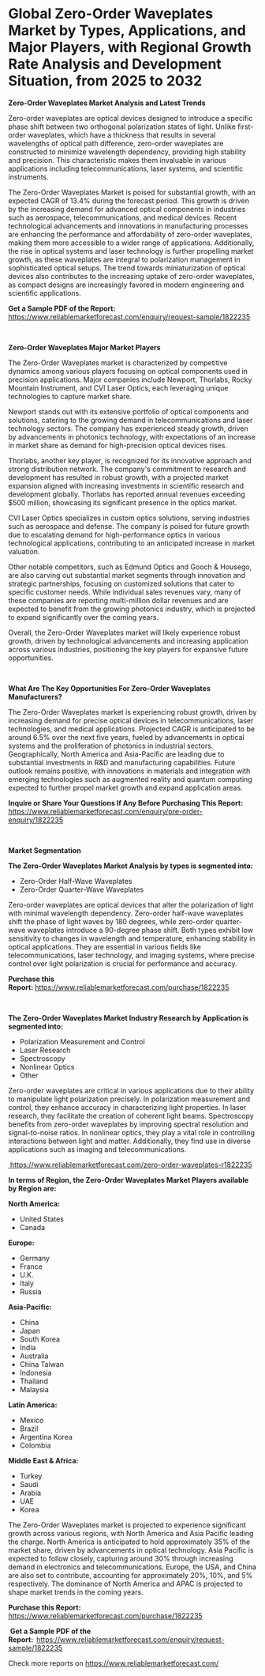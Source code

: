 <p><h1>Global Zero-Order Waveplates Market by Types, Applications, and Major Players, with Regional Growth Rate Analysis and Development Situation, from 2025 to 2032</h1></p><p><strong>Zero-Order Waveplates Market Analysis and Latest Trends</strong></p>
<p><p>Zero-order waveplates are optical devices designed to introduce a specific phase shift between two orthogonal polarization states of light. Unlike first-order waveplates, which have a thickness that results in several wavelengths of optical path difference, zero-order waveplates are constructed to minimize wavelength dependency, providing high stability and precision. This characteristic makes them invaluable in various applications including telecommunications, laser systems, and scientific instruments.</p><p>The Zero-Order Waveplates Market is poised for substantial growth, with an expected CAGR of 13.4% during the forecast period. This growth is driven by the increasing demand for advanced optical components in industries such as aerospace, telecommunications, and medical devices. Recent technological advancements and innovations in manufacturing processes are enhancing the performance and affordability of zero-order waveplates, making them more accessible to a wider range of applications. Additionally, the rise in optical systems and laser technology is further propelling market growth, as these waveplates are integral to polarization management in sophisticated optical setups. The trend towards miniaturization of optical devices also contributes to the increasing uptake of zero-order waveplates, as compact designs are increasingly favored in modern engineering and scientific applications.</p></p>
<p><strong>Get a Sample PDF of the Report:&nbsp;</strong> <a href="https://www.reliablemarketforecast.com/enquiry/request-sample/1822235?utm_campaign=3310&utm_medium=2&utm_source=Github&utm_content=ia&utm_term=03042025&utm_id=zero-order-waveplates">https://www.reliablemarketforecast.com/enquiry/request-sample/1822235</a></p>
<p>&nbsp;</p>
<p><strong>Zero-Order Waveplates Major Market Players</strong></p>
<p><p>The Zero-Order Waveplates market is characterized by competitive dynamics among various players focusing on optical components used in precision applications. Major companies include Newport, Thorlabs, Rocky Mountain Instrument, and CVI Laser Optics, each leveraging unique technologies to capture market share. </p><p>Newport stands out with its extensive portfolio of optical components and solutions, catering to the growing demand in telecommunications and laser technology sectors. The company has experienced steady growth, driven by advancements in photonics technology, with expectations of an increase in market share as demand for high-precision optical devices rises.</p><p>Thorlabs, another key player, is recognized for its innovative approach and strong distribution network. The company's commitment to research and development has resulted in robust growth, with a projected market expansion aligned with increasing investments in scientific research and development globally. Thorlabs has reported annual revenues exceeding $500 million, showcasing its significant presence in the optics market.</p><p>CVI Laser Optics specializes in custom optics solutions, serving industries such as aerospace and defense. The company is poised for future growth due to escalating demand for high-performance optics in various technological applications, contributing to an anticipated increase in market valuation.</p><p>Other notable competitors, such as Edmund Optics and Gooch & Housego, are also carving out substantial market segments through innovation and strategic partnerships, focusing on customized solutions that cater to specific customer needs. While individual sales revenues vary, many of these companies are reporting multi-million dollar revenues and are expected to benefit from the growing photonics industry, which is projected to expand significantly over the coming years.</p><p>Overall, the Zero-Order Waveplates market will likely experience robust growth, driven by technological advancements and increasing application across various industries, positioning the key players for expansive future opportunities.</p></p>
<p>&nbsp;</p>
<p><strong>What Are The Key Opportunities For Zero-Order Waveplates Manufacturers?</strong></p>
<p><p>The Zero-Order Waveplates market is experiencing robust growth, driven by increasing demand for precise optical devices in telecommunications, laser technologies, and medical applications. Projected CAGR is anticipated to be around 6.5% over the next five years, fueled by advancements in optical systems and the proliferation of photonics in industrial sectors. Geographically, North America and Asia-Pacific are leading due to substantial investments in R&D and manufacturing capabilities. Future outlook remains positive, with innovations in materials and integration with emerging technologies such as augmented reality and quantum computing expected to further propel market growth and expand application areas.</p></p>
<p><strong>Inquire or Share Your Questions If Any Before Purchasing This Report:</strong> <a href="https://www.reliablemarketforecast.com/enquiry/pre-order-enquiry/1822235?utm_campaign=3310&utm_medium=2&utm_source=Github&utm_content=ia&utm_term=03042025&utm_id=zero-order-waveplates">https://www.reliablemarketforecast.com/enquiry/pre-order-enquiry/1822235</a></p>
<p>&nbsp;</p>
<p><strong>Market Segmentation</strong></p>
<p><strong>The Zero-Order Waveplates Market Analysis by types is segmented into:</strong></p>
<p><ul><li>Zero-Order Half-Wave Waveplates</li><li>Zero-Order Quarter-Wave Waveplates</li></ul></p>
<p><p>Zero-order waveplates are optical devices that alter the polarization of light with minimal wavelength dependency. Zero-order half-wave waveplates shift the phase of light waves by 180 degrees, while zero-order quarter-wave waveplates introduce a 90-degree phase shift. Both types exhibit low sensitivity to changes in wavelength and temperature, enhancing stability in optical applications. They are essential in various fields like telecommunications, laser technology, and imaging systems, where precise control over light polarization is crucial for performance and accuracy.</p></p>
<p><strong>Purchase this Report:&nbsp;</strong><a href="https://www.reliablemarketforecast.com/purchase/1822235?utm_campaign=3310&utm_medium=2&utm_source=Github&utm_content=ia&utm_term=03042025&utm_id=zero-order-waveplates">https://www.reliablemarketforecast.com/purchase/1822235</a></p>
<p>&nbsp;</p>
<p><strong>The Zero-Order Waveplates Market Industry Research by Application is segmented into:</strong></p>
<p><ul><li>Polarization Measurement and Control</li><li>Laser Research</li><li>Spectroscopy</li><li>Nonlinear Optics</li><li>Other</li></ul></p>
<p><p>Zero-order waveplates are critical in various applications due to their ability to manipulate light polarization precisely. In polarization measurement and control, they enhance accuracy in characterizing light properties. In laser research, they facilitate the creation of coherent light beams. Spectroscopy benefits from zero-order waveplates by improving spectral resolution and signal-to-noise ratios. In nonlinear optics, they play a vital role in controlling interactions between light and matter. Additionally, they find use in diverse applications such as imaging and telecommunications.</p></p>
<p><a href="https://www.reliablemarketforecast.com/zero-order-waveplates-r1822235?utm_campaign=3310&utm_medium=2&utm_source=Github&utm_content=ia&utm_term=03042025&utm_id=zero-order-waveplates">&nbsp;https://www.reliablemarketforecast.com/zero-order-waveplates-r1822235</a></p>
<p><strong>In terms of Region, the Zero-Order Waveplates Market Players available by Region are:</strong></p>
<p>
    <p> <strong> North America: </strong>
        <ul>
            <li>United States</li>
            <li>Canada</li>
        </ul>
        </p> 
    <p> <strong> Europe: </strong>
        <ul>
            <li>Germany</li>
            <li>France</li>
            <li>U.K.</li>
            <li>Italy</li>
            <li>Russia</li>
        </ul>
        </p> 
    <p> <strong> Asia-Pacific: </strong>
        <ul>
            <li>China</li>
            <li>Japan</li>
            <li>South Korea</li>
            <li>India</li>
            <li>Australia</li>
            <li>China Taiwan</li>
            <li>Indonesia</li>
            <li>Thailand</li>
            <li>Malaysia</li>
        </ul>
        </p> 
    <p> <strong> Latin America: </strong>
        <ul>
            <li>Mexico</li>
            <li>Brazil</li>
            <li>Argentina Korea</li>
            <li>Colombia</li>
        </ul>
        </p> 
    <p> <strong> Middle East & Africa: </strong>
        <ul>
            <li>Turkey</li>
            <li>Saudi</li>
            <li>Arabia</li>
            <li>UAE</li>
            <li>Korea</li>
        </ul>
    </p>
    </p>
<p><p>The Zero-Order Waveplates market is projected to experience significant growth across various regions, with North America and Asia Pacific leading the charge. North America is anticipated to hold approximately 35% of the market share, driven by advancements in optical technology. Asia Pacific is expected to follow closely, capturing around 30% through increasing demand in electronics and telecommunications. Europe, the USA, and China are also set to contribute, accounting for approximately 20%, 10%, and 5% respectively. The dominance of North America and APAC is projected to shape market trends in the coming years.</p></p>
<p><strong>Purchase this Report: </strong><a href="https://www.reliablemarketforecast.com/purchase/1822235?utm_campaign=3310&utm_medium=2&utm_source=Github&utm_content=ia&utm_term=03042025&utm_id=zero-order-waveplates">https://www.reliablemarketforecast.com/purchase/1822235</a></p>
<p>&nbsp;<strong>Get a Sample PDF of the Report:&nbsp;&nbsp;</strong><a href="https://www.reliablemarketforecast.com/enquiry/request-sample/1822235?utm_campaign=3310&utm_medium=2&utm_source=Github&utm_content=ia&utm_term=03042025&utm_id=zero-order-waveplates">https://www.reliablemarketforecast.com/enquiry/request-sample/1822235</a></p>
<p><strong></strong></p>
<p>Check more reports on <a href="https://www.reliablemarketforecast.com/?utm_campaign=3310&utm_medium=2&utm_source=Github&utm_content=ia&utm_term=03042025&utm_id=zero-order-waveplates">https://www.reliablemarketforecast.com/</a></p>